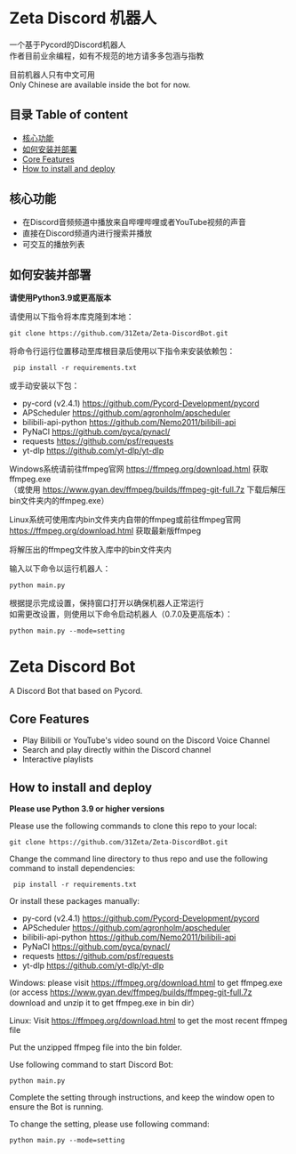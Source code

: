 # Zeta Discord 机器人
一个基于Pycord的Discord机器人  
作者目前业余编程，如有不规范的地方请多多包涵与指教  

目前机器人只有中文可用  
Only Chinese are available inside the bot for now.

目录 Table of content
------------------------
- [核心功能](#核心功能)
- [如何安装并部署](#如何安装并部署)
- [Core Features](#core-features)
- [How to install and deploy](#how-to-install-and-deploy)

## 核心功能
- 在Discord音频频道中播放来自哔哩哔哩或者YouTube视频的声音
- 直接在Discord频道内进行搜索并播放
- 可交互的播放列表

## 如何安装并部署
**请使用Python3.9或更高版本**

请使用以下指令将本库克隆到本地：
```
git clone https://github.com/31Zeta/Zeta-DiscordBot.git
```  
  
将命令行运行位置移动至库根目录后使用以下指令来安装依赖包：  
```
 pip install -r requirements.txt
```

或手动安装以下包：  
- py-cord (v2.4.1) https://github.com/Pycord-Development/pycord  
- APScheduler https://github.com/agronholm/apscheduler  
- bilibili-api-python https://github.com/Nemo2011/bilibili-api
- PyNaCl https://github.com/pyca/pynacl/
- requests https://github.com/psf/requests  
- yt-dlp https://github.com/yt-dlp/yt-dlp  
  
Windows系统请前往ffmpeg官网 https://ffmpeg.org/download.html 获取ffmpeg.exe  
（或使用 https://www.gyan.dev/ffmpeg/builds/ffmpeg-git-full.7z 下载后解压bin文件夹内的ffmpeg.exe）  
  
Linux系统可使用库内bin文件夹内自带的ffmpeg或前往ffmpeg官网 https://ffmpeg.org/download.html 获取最新版ffmpeg  

将解压出的ffmpeg文件放入库中的bin文件夹内  

输入以下命令以运行机器人：  
```
python main.py
```

根据提示完成设置，保持窗口打开以确保机器人正常运行  
如需更改设置，则使用以下命令启动机器人（0.7.0及更高版本）：
```
python main.py --mode=setting
```  

# Zeta Discord Bot
A Discord Bot that based on Pycord.

## Core Features
- Play Bilibili or YouTube's video sound on the Discord Voice Channel
- Search and play directly within the Discord channel
- Interactive playlists

## How to install and deploy
**Please use Python 3.9 or higher versions**
  
Please use the following commands to clone this repo to your local:
```
git clone https://github.com/31Zeta/Zeta-DiscordBot.git
```

Change the command line directory to thus repo and use the following command to install dependencies:
```
 pip install -r requirements.txt
```

Or install these packages manually:
- py-cord (v2.4.1) https://github.com/Pycord-Development/pycord  
- APScheduler https://github.com/agronholm/apscheduler  
- bilibili-api-python https://github.com/Nemo2011/bilibili-api
- PyNaCl https://github.com/pyca/pynacl/
- requests https://github.com/psf/requests  
- yt-dlp https://github.com/yt-dlp/yt-dlp  
  
Windows: please visit https://ffmpeg.org/download.html to get ffmpeg.exe
(or access https://www.gyan.dev/ffmpeg/builds/ffmpeg-git-full.7z download and unzip it to get ffmpeg.exe in bin dir） 

Linux: Visit https://ffmpeg.org/download.html to get the most recent ffmpeg file  

Put the unzipped ffmpeg file into the bin folder.  

Use following command to start Discord Bot:  
```
python main.py
```

Complete the setting through instructions, and keep the window open to ensure the Bot is running.
 
To change the setting, please use following command: 
```
python main.py --mode=setting
```
